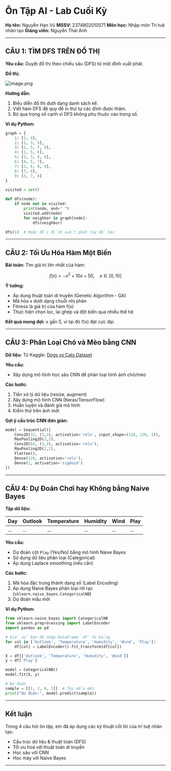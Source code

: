 # Ôn Tập AI - Lab Cuối Kỳ

**Họ tên:** Nguyễn Hạn Vũ
**MSSV:** 2374802010571
**Môn học:** Nhập môn Trí tuệ nhân tạo
**Giảng viên:** Nguyễn Thái Anh

---

## CÂU 1: TÌM DFS TRÊN ĐỒ THỊ

**Yêu cầu:** Duyệt đồ thị theo chiều sâu (DFS) từ một đỉnh xuất phát.

**Đồ thị:**

![image.png](attachment:image.png)

**Hướng dẫn:**

1. Biểu diễn đồ thị dưới dạng danh sách kề.
2. Viết hàm DFS đệ quy để in thứ tự các đỉnh được thăm.
3. Bỏ qua trọng số cạnh vì DFS không phụ thuộc vào trọng số.

**Ví dụ Python:**

```python
graph = {
    1: [2, 4],
    2: [1, 3, 5],
    3: [2, 5, 7, 9],
    4: [1, 5, 6],
    5: [2, 3, 4, 6],
    6: [4, 5, 7],
    7: [3, 6, 8, 9],
    8: [7, 9],
    9: [3, 7, 8]
}

visited = set()

def dfs(node):
    if node not in visited:
        print(node, end=" ")
        visited.add(node)
        for neighbor in graph[node]:
            dfs(neighbor)

dfs(1)  # Hoặc đổi đỉnh xuất phát tùy đề bài
```

---

## CÂU 2: Tối Ưu Hóa Hàm Một Biến

**Bài toán:**
Tìm giá trị lớn nhất của hàm:

$$
f(x) = -x^2 + 10x + 50,\quad x \in [0, 10]
$$

**Ý tưởng:**

* Áp dụng thuật toán di truyền (Genetic Algorithm - GA)
* Mã hóa x dưới dạng chuỗi nhị phân
* Fitness là giá trị của hàm f(x)
* Thực hiện chọn lọc, lai ghép và đột biến qua nhiều thế hệ

**Kết quả mong đợi:**
x gần 5, vì tại đó f(x) đạt cực đại.

---

## CÂU 3: Phân Loại Chó và Mèo bằng CNN

**Dữ liệu:**
Từ Kaggle: [Dogs vs Cats Dataset](https://www.kaggle.com/c/dogs-vs-cats/data)

**Yêu cầu:**

* Xây dựng mô hình học sâu CNN để phân loại hình ảnh chó/mèo

**Các bước:**

1. Tiền xử lý dữ liệu (resize, augment)
2. Xây dựng mô hình CNN (Keras/TensorFlow)
3. Huấn luyện và đánh giá mô hình
4. Kiểm thử trên ảnh mới

**Gợi ý cấu trúc CNN đơn giản:**

```python
model = Sequential([
    Conv2D(32, (3,3), activation='relu', input_shape=(128, 128, 3)),
    MaxPooling2D(2,2),
    Conv2D(64, (3,3), activation='relu'),
    MaxPooling2D(2,2),
    Flatten(),
    Dense(128, activation='relu'),
    Dense(1, activation='sigmoid')
])
```

---

## CÂU 4: Dự Đoán Chơi hay Không bằng Naive Bayes

**Tập dữ liệu:**

| Day | Outlook | Temperature | Humidity | Wind | Play |
| --- | ------- | ----------- | -------- | ---- | ---- |
| ... | ...     | ...         | ...      | ...  | ...  |

**Yêu cầu:**

* Dự đoán cột `Play` (Yes/No) bằng mô hình Naive Bayes
* Sử dụng dữ liệu phân loại (Categorical)
* Áp dụng Laplace smoothing (nếu cần)

**Các bước:**

1. Mã hóa đặc trưng thành dạng số (Label Encoding)
2. Áp dụng Naive Bayes phân loại rời rạc (`sklearn.naive_bayes.CategoricalNB`)
3. Dự đoán mẫu mới

**Ví dụ Python:**

```python
from sklearn.naive_bayes import CategoricalNB
from sklearn.preprocessing import LabelEncoder
import pandas as pd

# Giả sử bạn đã nhập DataFrame `df` từ bảng
for col in ['Outlook', 'Temperature', 'Humidity', 'Wind', 'Play']:
    df[col] = LabelEncoder().fit_transform(df[col])

X = df[['Outlook', 'Temperature', 'Humidity', 'Wind']]
y = df['Play']

model = CategoricalNB()
model.fit(X, y)

# Dự đoán
sample = [[1, 2, 0, 1]]  # Tùy mẫu mới
print("Dự đoán:", model.predict(sample))
```

---

## Kết luận

Trong 4 câu hỏi ôn tập, em đã áp dụng các kỹ thuật cốt lõi của trí tuệ nhân tạo:

* Cấu trúc dữ liệu & thuật toán (DFS)
* Tối ưu hoá với thuật toán di truyền
* Học sâu với CNN
* Học máy với Naive Bayes

---
